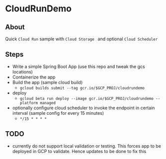 # CloudRunDemo

## About

Quick `Cloud Run` sample with  `Cloud Storage ` and optional `Cloud Scheduler`

## Steps 
* Write a simple Spring Boot App (use this repo and tweak the gcs locations)
* Containerize the app
* Build the app (sample cloud build)
    - `gcloud builds submit --tag gcr.io/$GCP_PROJ/cloudrundemo`
* deploy
    - `gcloud beta run deploy --image gcr.io/$GCP_PROJ/cloudrundemo --platform managed`
* optionally configure cloud scheduler to invoke the endpoint in certain interval (sample config for every 15 minutes)
    - `*/15 * * * *`

## TODO
 * currently do not support local validation or testing. This forces app to be deployed in GCP to validate. Hence updates to be done to fix this